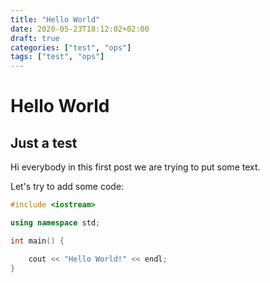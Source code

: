 ```yaml
---
title: "Hello World"
date: 2020-05-23T18:12:02+02:00
draft: true
categories: ["test", "ops"]
tags: ["test", "ops"]
---
```


# Hello World

## Just a test

Hi everybody in this first post we are trying to put some text.

Let's try to add some code:

```cpp
#include <iostream>

using namespace std;

int main() {

    cout << "Hello World!" << endl; 
}

```
